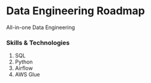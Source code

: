 # Data Engineering Roadmap
All-in-one Data Engineering

### Skills & Technologies
1. SQL
2. Python
3. Airflow
4. AWS Glue

